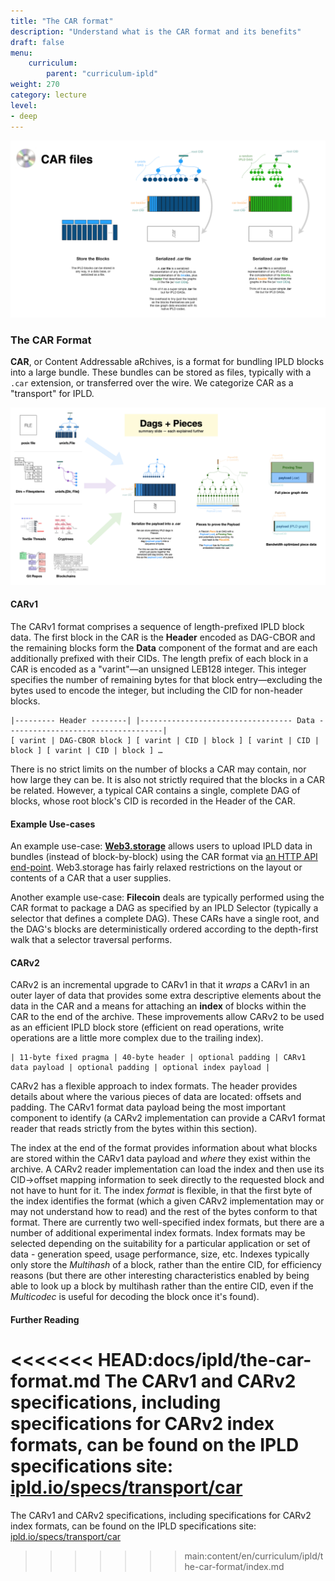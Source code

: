 ```yaml
---
title: "The CAR format"
description: "Understand what is the CAR format and its benefits"
draft: false
menu:
    curriculum:
        parent: "curriculum-ipld"
weight: 270
category: lecture
level:
- deep
---
```


![](intro.png)

### The CAR Format

**CAR**, or Content Addressable aRchives, is a format for bundling IPLD blocks into a large bundle. These bundles can be stored as files, typically with a `.car` extension, or transferred over the wire. We categorize CAR as a "transport" for IPLD.

![](summary.png)

#### CARv1

The CARv1 format comprises a sequence of length-prefixed IPLD block data. The first block in the CAR is the **Header** encoded as DAG-CBOR and the remaining blocks form the **Data** component of the format and are each additionally prefixed with their CIDs. The length prefix of each block in a CAR is encoded as a "varint"—an unsigned LEB128 integer. This integer specifies the number of remaining bytes for that block entry—excluding the bytes used to encode the integer, but including the CID for non-header blocks.

```
|--------- Header --------| |---------------------------------- Data -----------------------------------|
[ varint | DAG-CBOR block ] [ varint | CID | block ] [ varint | CID | block ] [ varint | CID | block ] …
```

There is no strict limits on the number of blocks a CAR may contain, nor how large they can be. It is also not strictly required that the blocks in a CAR be related. However, a typical CAR contains a single, complete DAG of blocks, whose root block's CID is recorded in the Header of the CAR.

#### Example Use-cases

An example use-case: [**Web3.storage**](https://web3.storage) allows users to upload IPLD data in bundles (instead of block-by-block) using the CAR format via [an HTTP API end-point](https://docs.web3.storage/how-tos/work-with-car-files/). Web3.storage has fairly relaxed restrictions on the layout or contents of a CAR that a user supplies.

Another example use-case: **Filecoin** deals are typically performed using the CAR format to package a DAG as specified by an IPLD Selector (typically a selector that defines a complete DAG). These CARs have a single root, and the DAG's blocks are deterministically ordered according to the depth-first walk that a selector traversal performs.

#### CARv2

CARv2 is an incremental upgrade to CARv1 in that it _wraps_ a CARv1 in an outer layer of data that provides some extra descriptive elements about the data in the CAR and a means for attaching an **index** of blocks within the CAR to the end of the archive. These improvements allow CARv2 to be used as an efficient IPLD block store (efficient on read operations, write operations are a little more complex due to the trailing index).

```
| 11-byte fixed pragma | 40-byte header | optional padding | CARv1 data payload | optional padding | optional index payload |
```

CARv2 has a flexible approach to index formats. The header provides details about where the various pieces of data are located: offsets and padding. The CARv1 format data payload being the most important component to identify (a CARv2 implementation can provide a CARv1 format reader that reads strictly from the bytes within this section).

The index at the end of the format provides information about what blocks are stored within the CARv1 data payload and _where_ they exist within the archive. A CARv2 reader implementation can load the index and then use its CID->offset mapping information to seek directly to the requested block and not have to hunt for it. The index _format_ is flexible, in that the first byte of the index identifies the format (which a given CARv2 implementation may or may not understand how to read) and the rest of the bytes conform to that format. There are currently two well-specified index formats, but there are a number of additional experimental index formats. Index formats may be selected depending on the suitability for a particular application or set of data - generation speed, usage performance, size, etc. Indexes typically only store the _Multihash_ of a block, rather than the entire CID, for efficiency reasons (but there are other interesting characteristics enabled by being able to look up a block by multihash rather than the entire CID, even if the _Multicodec_ is useful for decoding the block once it's found).

#### Further Reading

<<<<<<< HEAD:docs/ipld/the-car-format.md
The CARv1 and CARv2 specifications, including specifications for CARv2 index formats, can be found on the IPLD specifications site: [ipld.io/specs/transport/car](https://ipld.io/specs/transport/car/)
=======
The CARv1 and CARv2 specifications, including specifications for CARv2 index formats, can be found on the IPLD specifications site: [ipld.io/specs/transport/car](https://ipld.io/specs/transport/car/)
>>>>>>> main:content/en/curriculum/ipld/the-car-format/index.md
